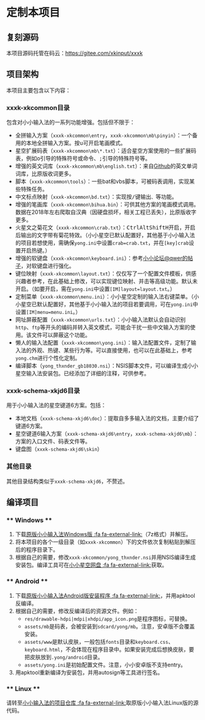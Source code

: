 # 定制本项目

## 复刻源码

本项目源码托管在码云：https://gitee.com/xkinput/xxxk

## 项目架构

本项目主要包含以下内容：

### xxxk-xkcommon目录

包含对小小输入法的一系列功能增强。包括但不限于：

* 全拼输入方案（`xxxk-xkcommon\entry`，`xxxk-xkcommon\mb\pinyin`）：一个备用的本地全拼输入方案。按<kbd>u</kbd>可开启笔画模式。
* 星空扩展码表（`xxxk-xkcommon\mb\*.txt`）：适合星空方案使用的一些扩展码表，例如<kbd>o</kbd>引导的特殊符号或命令、<kbd>;</kbd>引导的特殊符号等。
* 增强的英文词库（`xxxk-xkcommon\mb\english.txt`）：来自[Github](https://github.com/dwyl/english-words)的英文单词词库，比原版收词更多。
* 脚本（`xxxk-xkcommon\tools`）：一些bat和vbs脚本，可被码表调用，实现某些特殊任务。
* 中文标点映射（`xxxk-xkcommon\bd.txt`）：实现按<kbd>/</kbd>键输出`、`等功能。
* 增强的笔画库（`xxxk-xkcommon\bihua.bin`）：可供其他方案的笔画模式调用。数据在2018年左右爬取自汉典（因硬盘损坏，相关工程已丢失），比原版收字更多。
* 火星文之菊花文（`xxxk-xkcommon\crab.txt`）：<kbd>Ctrl</kbd><kbd>Alt</kbd><kbd>Shift</kbd><kbd>H</kbd>开启，开启后输出的文字带有菊花特效。（小小星空已默认配置好，其他基于小小输入法的项目若想使用，需确保`yong.ini`中设置`crab=crab.txt`，并在`[key]crab`设置开启热键。）
* 增强的软键盘（`xxxk-xkcommon\keyboard.ini`）：参考[小小论坛@qwer的帖子](http://yong.dgod.net/read.php?tid=3479)，对软键盘进行强化。
* 键位映射（`xxxk-xkcommon\layout.txt`）：仅仅写了一个配置文件模板，供感兴趣者参考，在此基础上修改，可以实现键位映射、并击等高级功能。默认未开启。（如要开启，需在`yong.ini`中设置`[IM]layout=layout.txt`。）
* 定制菜单（`xxxk-xkcommon\menu.ini`）：小小星空定制的输入法右键菜单。（小小星空已默认配置好，其他基于小小输入法的项目若要调用，可在`yong.ini`中设置`[IM]menu=menu.ini`。）
* 网址屏蔽配置（`xxxk-xkcommon\urls.txt`）：小小输入法默认会自动识别`http`、`ftp`等开头的编码并转入英文模式，可能会干扰一些中文输入方案的使用。该文件可以屏蔽这个功能。
* 懒人的输入法配置（`xxxk-xkcommon\yong.ini`）：输入法配置文件，定制了输入法的外观、热键、某些行为等。可以直接使用，也可以在此基础上，参考`yong.chm`进行个性化定制。
* 编译脚本（`yong_thxnder_gb18030.nsi`）：NSIS脚本文件，可以编译生成小小星空输入法安装包。已经添加了详细的注释，可供参考。

### xxxk-schema-xkjd6目录

用于小小输入法的星空键道6方案。包括：

* 本地文档（`xxxk-schema-xkjd6\doc`）：提取自多多输入法的文档，主要介绍了键道6方案。
* 星空键道6输入方案（`xxxk-schema-xkjd6\entry`，`xxxk-schema-xkjd6\mb`）：方案的入口文件、码表文件等。
* 键盘图（`xxxk-schema-xkjd6\skin`）

### 其他目录

其他目录结构类似于`xxxk-schema-xkjd6`，不赘述。

## 编译项目

<!-- tabs:start -->

### ** Windows **

1. 下载[原版小小输入法Windows版 :fa fa-external-link:][小小网盘]（7z格式）并解压。
2. 将本项目的各个一级目录（如`xxxk-xkcommon`）下的文件依次复制粘贴到解压后的程序目录下。
3. 根据自己的需要，修改`xxxk-xkcommon/yong_thxnder.nsi`并用NSIS编译生成安装包。编译工具可在[小小星空网盘 :fa fa-external-link:][小小星空网盘]获取。

### ** Android **

1. 下载[原版小小输入法Android版安装程序 :fa fa-external-link:][小小网盘]，并用apktool反编译。
2. 根据自己的需要，修改反编译后的资源文件。例如：
   * `res/drawable-hdpi|mdpi|xhdpi/app_icon.png`是程序图标，可替换。
   * `assets/mb`是码表，会被安装到`sdcard/yong/mb`。注意，安卓版不会覆盖安装。
   * `assets/www`是默认皮肤，一般包括`fonts`目录和`keyboard.css`、`keyboard.html`，不会体现在程序目录中。如果安装完成后想换皮肤，要把皮肤放到`.yong/android`目录。
   * `assets/yong.ini`是初始配置文件。注意，小小安卓版不支持entry。
3. 用apktool重新编译为安装包，并用autosign等工具进行签名。

### ** Linux **

请转至[小小输入法的项目仓库 :fa fa-external-link:][小小项目]取原版小小输入法Linux版的源代码。

<!-- tabs:end -->



[小小网盘]: http://yongim.ys168.com/ "小小输入法网盘"
[小小论坛]:http://yong.dgod.net/ "小小输入法论坛"
[小小项目]: https://github.com/dgod/yong "小小输入法项目页"

[小小星空网盘]: http://xxxk.ys168.com/ "小小星空网盘"

[星空QQ群]: https://jq.qq.com/?_wv=1027&k=5tVcZlL "星空QQ群"
[星空官网]: https://xkinput.gitee.io/ "星空系列方案官网"
[小小星空项目]: https://gitee.com/xkinput/xxxk "小小星空项目"
[星空电报群]: https://t.me/xkinput "星空电报群"

